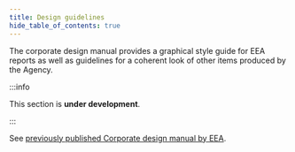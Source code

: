 ```yaml
---
title: Design guidelines
hide_table_of_contents: true
---
```


The corporate design manual provides a graphical style guide for EEA reports 
as well as guidelines for a coherent look of other items produced by the Agency.

:::info

This section is **under development**.

:::

See [previously published Corporate design manual by EEA](https://www.eea.europa.eu/publications/eea-corporate-design-manual).
